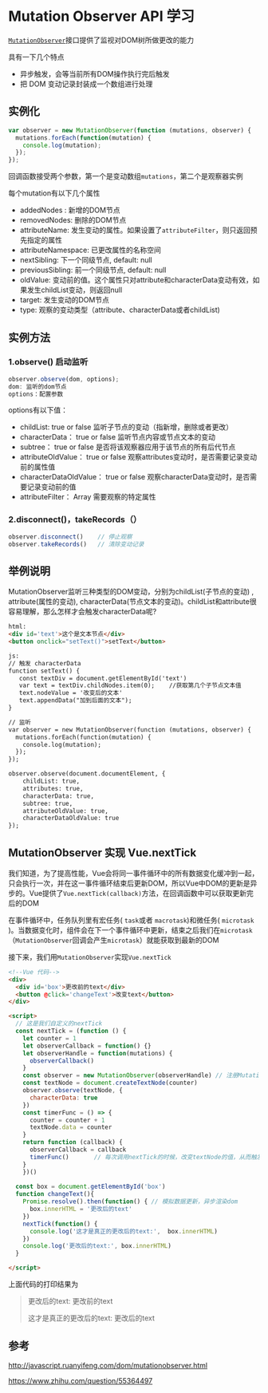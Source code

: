 # Mutation Observer API 学习

[`MutationObserver`](https://developer.mozilla.org/zh-CN/docs/Web/API/MutationObserver)接口提供了监视对DOM树所做更改的能力

具有一下几个特点

* 异步触发，会等当前所有DOM操作执行完后触发
* 把 DOM 变动记录封装成一个数组进行处理

##  实例化
```js
var observer = new MutationObserver(function (mutations, observer) {
  mutations.forEach(function(mutation) {
    console.log(mutation);
  });
});
```

回调函数接受两个参数，第一个是变动数组`mutations`，第二个是观察器实例

每个mutation有以下几个属性

* addedNodes :               新增的DOM节点
* removedNodes:           删除的DOM节点
* attributeName:            发生变动的属性。如果设置了`attributeFilter`，则只返回预先指定的属性
* attributeNamespace:  已更改属性的名称空间
* nextSibling:                  下一个同级节点, default: null
* previousSibling:           前一个同级节点, default: null
* oldValue:                      变动前的值。这个属性只对attribute和characterData变动有效，如果发生childList变动，则返回null
* target:                           发生变动的DOM节点
* type:                              观察的变动类型（attribute、characterData或者childList)



## 实例方法

### 1.observe() 启动监听

```js
observer.observe(dom, options);
dom: 监听的dom节点
options：配置参数
```

options有以下值：

* childList:  true or false                                    监听子节点的变动（指新增，删除或者更改）
* characterData： true or false                       监听节点内容或节点文本的变动
* subtree：  true or false                                  是否将该观察器应用于该节点的所有后代节点
* attributeOldValue： true or false                 观察attributes变动时，是否需要记录变动前的属性值
* characterDataOldValue： true or false       观察characterData变动时，是否需要记录变动前的值
* attributeFilter： Array                                    需要观察的特定属性

### 2.disconnect()，takeRecords（）

```js
observer.disconnect()    // 停止观察
observer.takeRecords()   // 清除变动记录
```



## 举例说明

MutationObserver监听三种类型的DOM变动，分别为childList(子节点的变动) , attribute(属性的变动), characterData(节点文本的变动)。childList和attribute很容易理解，那么怎样才会触发characterData呢?

```html
html:
<div id='text'>这个是文本节点</div>
<button onclick="setText()">setText</button>

js:
// 触发 characterData
function setText() {
   const textDiv = document.getElementById('text')
   var text = textDiv.childNodes.item(0);    //获取第几个子节点文本值
   text.nodeValue = '改变后的文本'
   text.appendData("加到后面的文本"); 
}

// 监听
var observer = new MutationObserver(function (mutations, observer) {
  mutations.forEach(function(mutation) {
    console.log(mutation);
  });
});

observer.observe(document.documentElement, {
    childList: true,                 
    attributes: true,                
    characterData: true,             
    subtree: true,                   
    attributeOldValue: true,          
    characterDataOldValue: true           
});
```

## MutationObserver 实现 Vue.nextTick

我们知道，为了提高性能，Vue会将同一事件循环中的所有数据变化缓冲到一起，只会执行一次，并在这一事件循环结束后更新DOM，所以Vue中DOM的更新是异步的。Vue提供了`Vue.nextTick(callback)`方法，在回调函数中可以获取更新完后的DOM

在事件循环中，任务队列里有宏任务( `task`或者 `macrotask`)和微任务( `microtask `)。当数据变化时，组件会在下一个事件循环中更新，结束之后我们在`microtask`（`MutationObserver`回调会产生`microtask`）就能获取到最新的DOM

接下来，我们用`MutationObserver`实现`Vue.nextTick`

```html
<!--Vue 代码-->
<div>
  <div id='box'>更改前的text</div>
  <button @click='changeText'>改变text</button>
</div>

<script>
  // 这是我们自定义的nextTick
  const nextTick = (function () {
    let counter = 1
    let observerCallback = function() {}
    let observerHandle = function(mutations) {
      observerCallback()
    }
    const observer = new MutationObserver(observerHandle) // 注册MutationObserver
    const textNode = document.createTextNode(counter)
    observer.observe(textNode, {
      characterData: true
    })
    const timerFunc = () => {
      counter = counter + 1
      textNode.data = counter
    }
    return function (callback) {
      observerCallback = callback
      timerFunc()       // 每次调用nextTick的时候，改变textNode的值，从而触发MutationObserver
    }
	})()
  
  const box = document.getElementById('box')
  function changeText(){
    Promise.resolve().then(function() { // 模拟数据更新，异步渲染dom
      box.innerHTML = '更改后的text'
    })
    nextTick(function() {
      console.log('这才是真正的更改后的text:',  box.innerHTML)
    })
    console.log('更改后的text:', box.innerHTML)
  }

</script>


```

上面代码的打印结果为
> 
> 更改后的text: 更改前的text
> 
> 这才是真正的更改后的text: 更改后的text
> 




## 参考

http://javascript.ruanyifeng.com/dom/mutationobserver.html

https://www.zhihu.com/question/55364497

